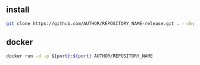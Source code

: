 ## install

```bash
git clone https://github.com/AUTHOR/REPOSITORY_NAME-release.git . --depth=1 && yarn add --production
```

## docker

```bash
docker run -d -p ${port}:${port} AUTHOR/REPOSITORY_NAME
```

